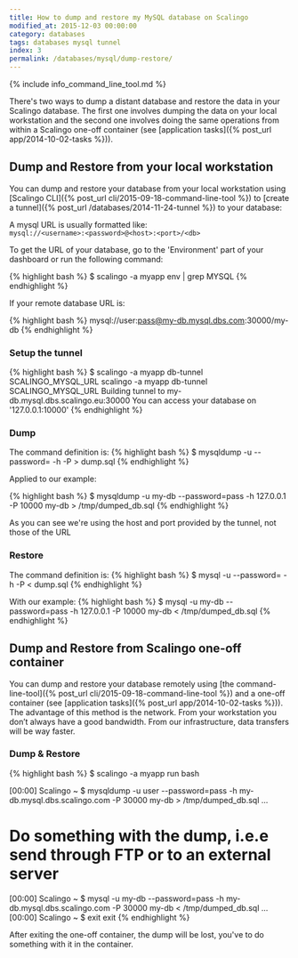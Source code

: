 ```yaml
---
title: How to dump and restore my MySQL database on Scalingo
modified_at: 2015-12-03 00:00:00
category: databases
tags: databases mysql tunnel
index: 3
permalink: /databases/mysql/dump-restore/
---
```


{% include info_command_line_tool.md %}

There's two ways to dump a distant database and restore the data in your Scalingo database. The first one involves dumping the data on your local workstation and the second one involves doing the same operations from within a Scalingo one-off container (see [application tasks]({% post_url app/2014-10-02-tasks %})).

## Dump and Restore from your local workstation

You can dump and restore your database from your local workstation using [Scalingo CLI]({% post_url cli/2015-09-18-command-line-tool %}) to [create a tunnel]({% post_url /databases/2014-11-24-tunnel %}) to your database:

A mysql URL is usually formatted like: <br>
`mysql://<username>:<password>@<host>:<port>/<db>`

To get the URL of your database, go to the 'Environment' part of your dashboard or
run the following command:

{% highlight bash %}
$ scalingo -a myapp env | grep MYSQL
{% endhighlight %}

If your remote database URL is:

{% highlight bash %}
mysql://user:pass@my-db.mysql.dbs.com:30000/my-db
{% endhighlight %}

### Setup the tunnel

{% highlight bash %}
$ scalingo -a myapp db-tunnel SCALINGO_MYSQL_URL
scalingo -a myapp db-tunnel SCALINGO_MYSQL_URL
Building tunnel to my-db.mysql.dbs.scalingo.eu:30000
You can access your database on '127.0.0.1:10000'
{% endhighlight %}

### Dump

The command definition is:
{% highlight bash %}
$ mysqldump -u <username> --password=<password> -h <host> -P <port> <db> > dump.sql
{% endhighlight %}

Applied to our example:

{% highlight bash %}
$ mysqldump -u my-db --password=pass -h 127.0.0.1 -P 10000 my-db > /tmp/dumped_db.sql
{% endhighlight %}

As you can see we're using the host and port provided by the tunnel, not those of the URL

### Restore

The command definition is:
{% highlight bash %}
$ mysql -u <username> --password=<password> -h <host> -P <port> <db> < dump.sql
{% endhighlight %}

With our example:
{% highlight bash %}
$ mysql -u my-db --password=pass -h 127.0.0.1 -P 10000 my-db < /tmp/dumped_db.sql
{% endhighlight %}

## Dump and Restore from Scalingo one-off container

You can dump and restore your database remotely using
[the command-line-tool]({% post_url cli/2015-09-18-command-line-tool %})
and a one-off container (see [application tasks]({% post_url app/2014-10-02-tasks %})).
The advantage of this method is the network.
From your workstation you don’t always have a good bandwidth. From our infrastructure,
data transfers will be way faster.

### Dump & Restore

{% highlight bash %}
$ scalingo -a myapp run bash

[00:00] Scalingo ~ $ mysqldump -u user --password=pass -h my-db.mysql.dbs.scalingo.com -P 30000 my-db > /tmp/dumped_db.sql
...

# Do something with the dump, i.e.e send through FTP or to an external server

[00:00] Scalingo ~ $ mysql -u my-db --password=pass -h my-db.mysql.dbs.scalingo.com -P 30000 my-db < /tmp/dumped_db.sql
...
[00:00] Scalingo ~ $ exit
exit
{% endhighlight %}

After exiting the one-off container, the dump will be lost, you've to do something with it in the container.
